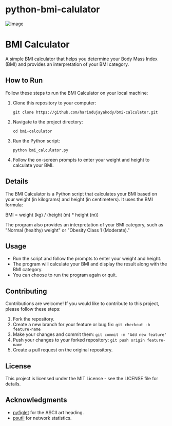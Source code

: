 # python-bmi-calulator

![image](https://github.com/harindujayakody/bmi-calulator/assets/9878813/4466e867-112a-4db4-903d-0ba82cf0909e)

# BMI Calculator

A simple BMI calculator that helps you determine your Body Mass Index (BMI) and provides an interpretation of your BMI category.

## How to Run

Follow these steps to run the BMI Calculator on your local machine:

1. Clone this repository to your computer:

   ```
   git clone https://github.com/harindujayakody/bmi-calculator.git
   ```

2. Navigate to the project directory:

   ```
   cd bmi-calculator
   ```

3. Run the Python script:

   ```
   python bmi_calculator.py
   ```

4. Follow the on-screen prompts to enter your weight and height to calculate your BMI.

## Details

The BMI Calculator is a Python script that calculates your BMI based on your weight (in kilograms) and height (in centimeters). It uses the BMI formula:

BMI = weight (kg) / (height (m) * height (m))

The program also provides an interpretation of your BMI category, such as "Normal (healthy) weight" or "Obesity Class 1 (Moderate)."

## Usage

- Run the script and follow the prompts to enter your weight and height.
- The program will calculate your BMI and display the result along with the BMI category.
- You can choose to run the program again or quit.

## Contributing

Contributions are welcome! If you would like to contribute to this project, please follow these steps:

1. Fork the repository.
2. Create a new branch for your feature or bug fix: `git checkout -b feature-name`
3. Make your changes and commit them: `git commit -m 'Add new feature'`
4. Push your changes to your forked repository: `git push origin feature-name`
5. Create a pull request on the original repository.

## License

This project is licensed under the MIT License - see the LICENSE file for details.

## Acknowledgments

- [pyfiglet](https://pypi.org/project/pyfiglet/) for the ASCII art heading.
- [psutil](https://pypi.org/project/psutil/) for network statistics.